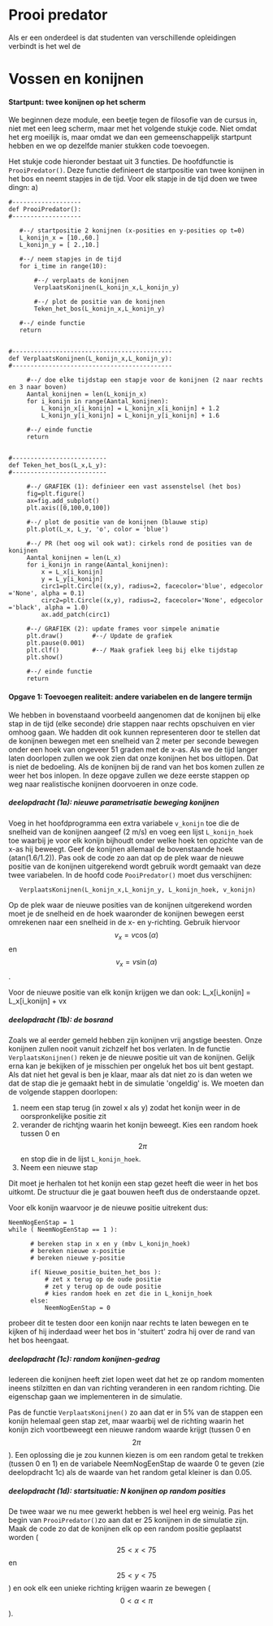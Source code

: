 # Prooi predator #

Als er een onderdeel is dat studenten van verschillende opleidingen verbindt is het wel de 

# Vossen en konijnen



#### Startpunt: twee konijnen op het scherm

We beginnen deze module, een beetje tegen de filosofie van de cursus in, niet met een leeg scherm, maar met het volgende stukje code. Niet omdat het erg moeilijk is, maar omdat we dan een gemeenschappelijk startpunt hebben en we op dezelfde manier stukken code toevoegen.

Het stukje code hieronder bestaat uit 3 functies. De hoofdfunctie is `ProoiPredator()`. Deze functie definieert de startpositie van twee konijnen in het bos en neemt stapjes in de tijd. Voor elk stapje in de tijd doen we twee dingn: a) 

    #-------------------
    def ProoiPredator():
    #-------------------

       #--/ startpositie 2 konijnen (x-posities en y-posities op t=0)
       L_konijn_x = [10.,60.]  
       L_konijn_y = [ 2.,10.]  
   
       #--/ neem stapjes in de tijd
       for i_time in range(10):

           #--/ verplaats de konijnen
           VerplaatsKonijnen(L_konijn_x,L_konijn_y)    

           #--/ plot de positie van de konijnen
           Teken_het_bos(L_konijn_x,L_konijn_y)
            
       #--/ einde functie                                                                                                                                                                                                                                                                                                                                                                                                                                                                                                                                  
       return


    #--------------------------------------------
    def VerplaatsKonijnen(L_konijn_x,L_konijn_y):
    #--------------------------------------------

         #--/ doe elke tijdstap een stapje voor de konijnen (2 naar rechts en 3 naar boven)
         Aantal_konijnen = len(L_konijn_x)   
         for i_konijn in range(Aantal_konijnen):
             L_konijn_x[i_konijn] = L_konijn_x[i_konijn] + 1.2 
             L_konijn_y[i_konijn] = L_konijn_y[i_konijn] + 1.6 
  
         #--/ einde functie
         return


    #--------------------------
    def Teken_het_bos(L_x,L_y):
    #--------------------------

         #--/ GRAFIEK (1): definieer een vast assenstelsel (het bos)
         fig=plt.figure()
         ax=fig.add_subplot()
         plt.axis([0,100,0,100])

         #--/ plot de positie van de konijnen (blauwe stip)
         plt.plot(L_x, L_y, 'o', color = 'blue')   

         #--/ PR (het oog wil ook wat): cirkels rond de posities van de konijnen
         Aantal_konijnen = len(L_x)   
         for i_konijn in range(Aantal_konijnen):
             x = L_x[i_konijn]
             y = L_y[i_konijn]
             circ1=plt.Circle((x,y), radius=2, facecolor='blue', edgecolor ='None', alpha = 0.1)  
             circ2=plt.Circle((x,y), radius=2, facecolor='None', edgecolor ='black', alpha = 1.0)
             ax.add_patch(circ1)
        
         #--/ GRAFIEK (2): update frames voor simpele animatie
         plt.draw()        #--/ Update de grafiek
         plt.pause(0.001)
         plt.clf()         #--/ Maak grafiek leeg bij elke tijdstap
         plt.show()
 
         #--/ einde functie
         return




#### Opgave 1: Toevoegen realiteit: andere variabelen en de langere termijn

We hebben in bovenstaand voorbeeld aangenomen dat de konijnen bij elke stap in de tijd (elke seconde) drie stappen naar rechts opschuiven en vier omhoog gaan. We hadden dit ook kunnen representeren door te stellen dat de konijnen bewegen met een snelheid van 2 meter per seconde bewegen onder een hoek van ongeveer 51 graden met de x-as. Als we de tijd langer laten doorlopen zullen we ook zien dat onze konijnen het bos uitlopen. Dat is niet de bedoeling. Als de konijnen bij de rand van het bos komen zullen ze weer het bos inlopen. In deze opgave zullen we deze eerste stappen op weg naar realistische konijnen doorvoeren in onze code.

##### deelopdracht (1a): nieuwe parametrisatie beweging konijnen

Voeg in het hoofdprogramma een extra variabele `v_konijn` toe die de snelheid van de konijnen aangeef (2 m/s) en voeg een lijst `L_konijn_hoek` toe waarbij je voor elk konijn bijhoudt onder welke hoek ten opzichte van de x-as hij beweegt. Geef de konijnen allemaal de bovenstaande hoek (atan(1.6/1.2)). Pas ook de code zo aan dat op de plek waar de nieuwe positie van de konijnen uitgerekend wordt gebruik wordt gemaakt van deze twee variabelen. In de hoofd code `PooiPredator()` moet dus verschijnen:

       VerplaatsKonijnen(L_konijn_x,L_konijn_y, L_konijn_hoek, v_konijn)    

Op de plek waar de nieuwe posities van de konijnen uitgerekend worden moet je de snelheid en de hoek waaronder de konijnen bewegen eerst omrekenen naar een  snelheid in de x- en y-richting. Gebruik hiervoor $$v_x = v \cos(\alpha)$$ en $$v_x = v \sin(\alpha)$$.

Voor de nieuwe positie van elk konijn krijgen we dan ook:
    L_x[i_konijn] = L_x[i_konijn] + vx


##### deelopdracht (1b): de bosrand 

Zoals we al eerder gemeld hebben zijn konijnen vrij angstige beesten. Onze konijnen zullen nooit vanuit zichzelf het bos verlaten. 
In de functie `VerplaatsKonijnen()` reken je de nieuwe positie uit van de konijnen. Gelijk erna kan je bekijken of je misschien per ongeluk het bos uit bent gestapt. Als dat niet het geval is ben je klaar, maar als dat niet zo is dan weten we dat de stap die je gemaakt hebt in de simulatie 'ongeldig' is. We moeten dan de volgende stappen doorlopen:

   1. neem een stap terug (in zowel x als y) zodat het konijn weer in de oorspronkelijke positie zit
   2. verander de richtjng waarin het konijn beweegt. Kies een random hoek tussen 0 en $$2\pi$$ en 
    stop die in de lijst `L_konijn_hoek`. 
   3. Neem een nieuwe stap
   
Dit moet je herhalen tot het konijn een stap gezet heeft die weer in het bos uitkomt. De structuur die je gaat bouwen heeft dus de onderstaande opzet. 

Voor elk konijn waarvoor je de nieuwe positie uitrekent dus:

    NeemNogEenStap = 1
    while ( NeemNogEenStap == 1 ):    

          # bereken stap in x en y (mbv L_konijn_hoek)
          # bereken nieuwe x-positie
          # bereken nieuwe y-positie

          if( Nieuwe_positie_buiten_het_bos ):
              # zet x terug op de oude positie
              # zet y terug op de oude positie
              # kies random hoek en zet die in L_konijn_hoek          
          else:    
              NeemNogEenStap = 0    

probeer dit te testen door een konijn naar rechts te laten bewegen en te kijken of hij inderdaad weer het bos in 'stuitert' zodra hij over de rand van het bos heengaat.


##### deelopdracht (1c): random konijnen-gedrag

Iedereen die konijnen heeft ziet lopen weet dat het ze op random momenten ineens stilzitten en dan van richting veranderen in een random richting. Die eigenschap gaan we implementeren in de simulatie.

Pas de functie `VerplaatsKonijnen()` zo aan dat er in 5% van de stappen een konijn helemaal geen stap zet, maar waarbij wel de richting waarin het konijn zich voortbeweegt een nieuwe random waarde krijgt (tussen 0 en $$2\pi$$). Een oplossing die je zou kunnen kiezen is om een random getal te trekken (tussen 0 en 1) en de variabele NeemNogEenStap de waarde 0 te geven (zie deelopdracht 1c) als de waarde van het random getal kleiner is dan 0.05.

##### deelopdracht (1d): startsituatie: N konijnen op random posities

De twee waar we nu mee gewerkt hebben is wel heel erg weinig. Pas het begin van `ProoiPredator()`zo aan dat er 25 konijnen in de simulatie zijn. Maak de code zo dat de konijnen elk op een random positie geplaatst worden ($$25<x<75$$ en $$25<y<75$$) en ook elk een unieke richting krijgen waarin ze bewegen ($$0<\alpha<\pi$$).







